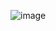 
![image](https://github.com/lmaurici0/html-pokedex/assets/135241097/06a9b942-12c2-49c9-9f1d-775adee2eeae)
